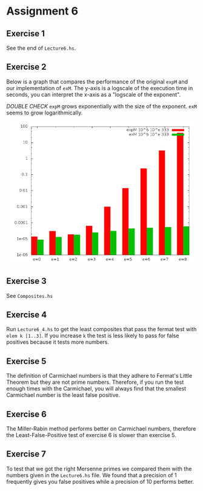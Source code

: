 # Assignment 6

## Exercise 1
See the end of `Lecture6.hs`.

## Exercise 2
Below is a graph that compares the performance of the original `expM` and
our implementation of `exM`. The y-axis is a logscale of the execution time in
seconds, you can interpret the x-axis as a "logscale of the exponent".

*DOUBLE CHECK*
`expM` grows exponentially with the size of the exponent. `exM` seems to grow
logarithmically.

![expM vs exM](exMtests.png)

## Exercise 3
See `Composites.hs`

## Exercise 4
Run `Lecture6_4.hs` to get the least composites that pass the fermat test
with `elem k [1..3]`. If you increase `k` the test is less likely to
pass for false positives because it tests more numbers.

## Exercise 5
The definition of Carmichael numbers is that they adhere to Fermat's
Little Theorem but they are not prime numbers. Therefore, if you run the
test enough times with the Carmichael, you will always find that the smallest
Carmichael number is the least false positive.

## Exercise 6
The Miller-Rabin method performs better on Carmichael numbers, therefore
the Least-False-Positive test of exercise 6 is slower than exercise 5.

## Exercise 7
To test that we got the right Mersenne primes we compared them with the
numbers given in the `Lecture6.hs` file. We found that a precision of 1
frequently gives you false positives while a precision of 10 performs
better.
